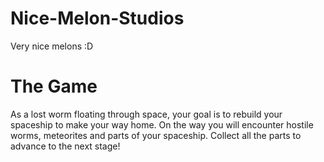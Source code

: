 # Nice-Melon-Studios
Very nice melons :D

# The Game

As a lost worm floating through space, your goal is to rebuild your spaceship to make your way home. On the way you will encounter hostile worms, meteorites and parts of your spaceship. Collect all the parts to advance to the next stage!
